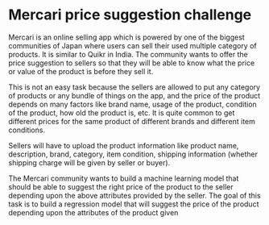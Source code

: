 # Mercari price suggestion challenge

Mercari is an online selling app which is powered by one of the biggest communities of Japan where users can sell their used multiple category of products. It is similar to Quikr in India. The community wants to offer the price suggestion to sellers so that they will be able to know what the price or value of the product is before they sell it.

This is not an easy task because the sellers are allowed to put any category of products or any bundle of things on the app, and the price of the product depends on many factors like brand name, usage of the product, condition of the product, how old the product is, etc. It is quite common to get different prices for the same product of different brands and different item conditions.

Sellers will have to upload the product information like product name, description, brand, category, item condition, shipping information (whether shipping charge will be given by seller or buyer).

The Mercari community wants to build a machine learning model that should be able to suggest the right price of the product to the seller depending upon the above attributes provided by the seller. The goal of this task is to build a regression model that will suggest the price of the product depending upon the attributes of the product given
